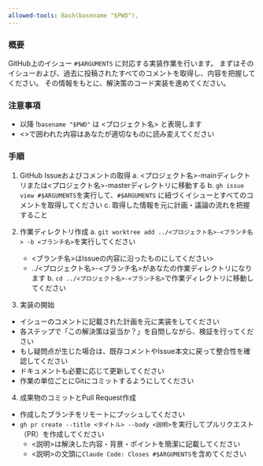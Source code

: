 ```yaml
---
allowed-tools: Bash(basename "$PWD"),
---
```


### 概要

GitHub上のイシュー `#$ARGUMENTS` に対応する実装作業を行います。
まずはそのイシューおよび、過去に投稿されたすべてのコメントを取得し、内容を把握してください。
その情報をもとに、解決策のコード実装を進めてください。


### 注意事項

- 以降 !`basename "$PWD"` は <プロジェクト名> と表現します
- <>で囲われた内容はあなたが適切なものに読み変えてください


### 手順

1. GitHub Issueおよびコメントの取得
  a. <プロジェクト名>-mainディレクトリまたは<プロジェクト名>-masterディレクトリに移動する
  b. `gh issue view #$ARGUMENTS`を実行して、`#$ARGUMENTS` に紐づくイシューとすべてのコメントを取得してください
  c. 取得した情報を元に計画・議論の流れを把握すること

2. 作業ディレクトリ作成
  a. `git worktree add ../<プロジェクト名>-<ブランチ名> -b <ブランチ名>`を実行してください
    - <ブランチ名>はIssueの内容に沿ったものにしてください>
    - ../<プロジェクト名>-<ブランチ名>があなたの作業ディレクトリになります
  b. `cd ../<プロジェクト名>-<ブランチ名>`で作業ディレクトリに移動してください

3. 実装の開始
  - イシューのコメントに記載された計画を元に実装をしてください
  - 各ステップで「この解決策は妥当か？」を自問しながら、検証を行ってください
  - もし疑問点が生じた場合は、既存コメントやIssue本文に戻って整合性を確認してください
  - ドキュメントも必要に応じて更新してください
  - 作業の単位ごとにGitにコミットするようにしてください

4. 成果物のコミットとPull Request作成
  - 作成したブランチをリモートにプッシュしてください
  - `gh pr create --title <タイトル> --body <説明>`を実行してプルリクエスト（PR）を作成してください
    - <説明>は解決した内容・背景・ポイントを簡潔に記載してください
    - <説明>の文頭に`Claude Code: Closes #$ARGUMENTS`を含めてください

